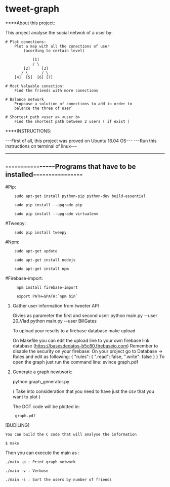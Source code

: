 # tweet-graph

****About this project:

This project analyse the social netwok of a user by: 

    # Plot conections:
        Plot a map with all the conections of user 
            (acording to certain level)

                [1]
                / \
            [2]     [3]
           / \      / \
        [4]  [5]  [6] [7]

    # Most Valuable conection: 
        Find the friends with more conections
    
    # Balance network
        Propouse a solution of conections to add in order to
        balance the three of user`

    # Shortest path <user a> <user b>
        Find the shortest path between 2 users ( if exist )

****INSTRUCTIONS:

---First of all, this project was proved on Ubuntu 16.04 OS---
    ---Run this instructions on terminal of linux---
    
------------------------------------------------------------------
----------------Programs that have to be installed----------------
------------------------------------------------------------------

   #Pip:
   
        sudo apt-get install python-pip python-dev build-essential
         
        sudo pip install --upgrade pip 
        
        sudo pip install --upgrade virtualenv
        
   #Tweepy:
   
        sudo pip install tweepy
        
   #Npm:
   
        sudo apt-get update
        
        sudo apt-get install nodejs
        
        sudo apt-get install npm
        
   #Firebase-import:
   
         npm install firebase-import
         
         export PATH=$PATH:`npm bin`
         

1) Gather user information from tweeter API

    Givies as parameter the first and second user:
        python main.py --user 20_Vlad 
        python main.py --user BillGates
     
    To upload your results to a firebase database
        make upload
        
    On Makefile you can edit the upload line to your own firebase link database (https://basesdedatos-b5c80.firebaseio.com)
    Remember to disable the security on your firebase:
        On your project go to Database -> Rules and edit as following:
            {
              "rules": {
                ".read": false,
                ".write": false
              }
            }
   To open the graph just run the command line:
        evince graph.pdf
        
2) Generate a graph newtwork: 

    python graph_generator.py
    

    ( Take into consideration that you need to have 
    just the csv that you want to plot )


    The DOT code will be plotted in: 

        graph.pdf
        

[BUDILING]

    You can build the C code that will analyse the information 

    $ make

Then you can execute the main as : 

    ./main -p : Print graph network 

    ./main -v : Verbose 

    ./main -s : Sort the users by number of friends




